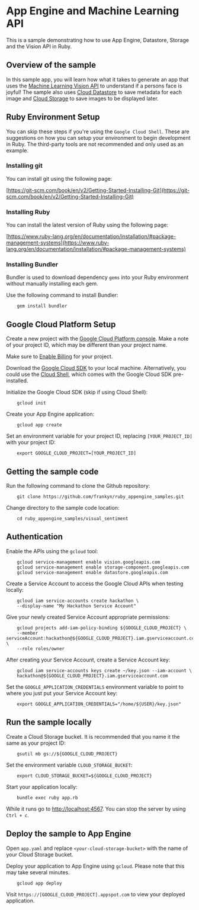 # App Engine and Machine Learning API

This is a sample demonstrating how to use App Engine, Datastore, Storage and the
Vision API in Ruby.

## Overview of the sample

In this sample app, you will learn how what it takes to generate an app that
uses the [Machine Learning Vision API](https://cloud.google.com/vision/) to
understand if a persons face is joyful! The sample also uses [Cloud Datastore](https://cloud.google.com/datastore/) to
save metadata for each image and [Cloud Storage](https://cloud.google.com/storage/) to
save images to be displayed later.


## Ruby Environment Setup

You can skip these steps if you're using the `Google Cloud Shell`. These are
suggestions on how you can setup your environment to begin development in Ruby.
The third-party tools are not recommended and only used as an example.

### Installing git

You can install git using the following page:

[https://git-scm.com/book/en/v2/Getting-Started-Installing-Git](https://git-scm.com/book/en/v2/Getting-Started-Installing-Git)

### Installing Ruby

You can install the latest version of Ruby using the following page:

[https://www.ruby-lang.org/en/documentation/installation/#package-management-systems](https://www.ruby-lang.org/en/documentation/installation/#package-management-systems)

### Installing Bundler

Bundler is used to download dependency `gems` into your Ruby environment without
manually installing each gem.

Use the following command to install Bundler:

```
    gem install bundler
```

## Google Cloud Platform Setup

Create a new project with the [Google Cloud Platform console](https://console.cloud.google.com/).
Make a note of your project ID, which may be different than your project name.

Make sure to [Enable Billing](https://pantheon.corp.google.com/billing?debugUI=DEVELOPERS)
for your project.

Download the [Google Cloud SDK](https://cloud.google.com/sdk/docs/) to your
local machine. Alternatively, you could use the [Cloud Shell](https://cloud.google.com/shell/docs/quickstart), which comes with the Google Cloud SDK pre-installed.

Initialize the Google Cloud SDK (skip if using Cloud Shell):

```
    gcloud init
```

Create your App Engine application:

```
    gcloud app create
```

Set an environment variable for your project ID, replacing `[YOUR_PROJECT_ID]`
with your project ID:

```
    export GOOGLE_CLOUD_PROJECT=[YOUR_PROJECT_ID]
```

## Getting the sample code

Run the following command to clone the Github repository:

```
    git clone https://github.com/frankyn/ruby_appengine_samples.git
```

Change directory to the sample code location:

```
    cd ruby_appengine_samples/visual_sentiment
```

## Authentication

Enable the APIs using the `gcloud` tool:

```
    gcloud service-management enable vision.googleapis.com
    gcloud service-management enable storage-component.googleapis.com
    gcloud service-management enable datastore.googleapis.com
```
Create a Service Account to access the Google Cloud APIs when testing locally:

```
    gcloud iam service-accounts create hackathon \
    --display-name "My Hackathon Service Account"
```

Give your newly created Service Account appropriate permissions:

```
    gcloud projects add-iam-policy-binding ${GOOGLE_CLOUD_PROJECT} \
    --member serviceAccount:hackathon@${GOOGLE_CLOUD_PROJECT}.iam.gserviceaccount.com \
    --role roles/owner
```

After creating your Service Account, create a Service Account key:

```
    gcloud iam service-accounts keys create ~/key.json --iam-account \
    hackathon@${GOOGLE_CLOUD_PROJECT}.iam.gserviceaccount.com
```

Set the `GOOGLE_APPLICATION_CREDENTIALS` environment variable to point to where
you just put your Service Account key:

```
    export GOOGLE_APPLICATION_CREDENTIALS="/home/${USER}/key.json"
```

## Run the sample locally

Create a Cloud Storage bucket. It is recommended that you name it the same as
your project ID:

```
    gsutil mb gs://${GOOGLE_CLOUD_PROJECT}
```

Set the environment variable `CLOUD_STORAGE_BUCKET`:

```
    export CLOUD_STORAGE_BUCKET=${GOOGLE_CLOUD_PROJECT}
```

Start your application locally:

```
    bundle exec ruby app.rb
```

While it runs go to [http://localhost:4567](http://localhost:4567). You can stop
the server by using `Ctrl + c`.

## Deploy the sample to App Engine

Open `app.yaml` and replace `<your-cloud-storage-bucket>` with the name of your
Cloud Storage bucket.

Deploy your application to App Engine using `gcloud`. Please note that this may
take several minutes.

```
    gcloud app deploy
```

Visit `https://[GOOGLE_CLOUD_PROJECT].appspot.com` to view your deployed application.

